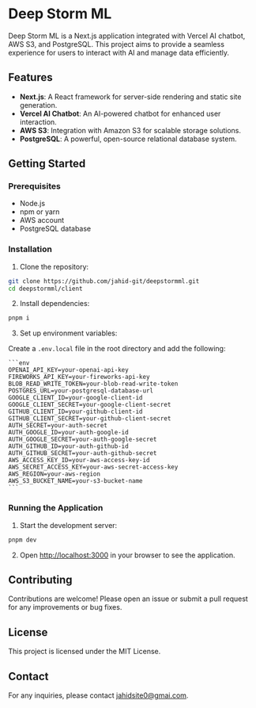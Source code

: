 # Deep Storm ML

Deep Storm ML is a Next.js application integrated with Vercel AI chatbot, AWS S3, and PostgreSQL. This project aims to provide a seamless experience for users to interact with AI and manage data efficiently.

## Features

- **Next.js**: A React framework for server-side rendering and static site generation.
- **Vercel AI Chatbot**: An AI-powered chatbot for enhanced user interaction.
- **AWS S3**: Integration with Amazon S3 for scalable storage solutions.
- **PostgreSQL**: A powerful, open-source relational database system.

## Getting Started

### Prerequisites

- Node.js
- npm or yarn
- AWS account
- PostgreSQL database

### Installation

1. Clone the repository:

  ```bash
  git clone https://github.com/jahid-git/deepstormml.git
  cd deepstormml/client
  ```

2. Install dependencies:

  ```bash
  pnpm i
  ```

3. Set up environment variables:

  Create a `.env.local` file in the root directory and add the following:

  
    ```env
    OPENAI_API_KEY=your-openai-api-key
    FIREWORKS_API_KEY=your-fireworks-api-key
    BLOB_READ_WRITE_TOKEN=your-blob-read-write-token
    POSTGRES_URL=your-postgresql-database-url
    GOOGLE_CLIENT_ID=your-google-client-id
    GOOGLE_CLIENT_SECRET=your-google-client-secret
    GITHUB_CLIENT_ID=your-github-client-id
    GITHUB_CLIENT_SECRET=your-github-client-secret
    AUTH_SECRET=your-auth-secret
    AUTH_GOOGLE_ID=your-auth-google-id
    AUTH_GOOGLE_SECRET=your-auth-google-secret
    AUTH_GITHUB_ID=your-auth-github-id
    AUTH_GITHUB_SECRET=your-auth-github-secret
    AWS_ACCESS_KEY_ID=your-aws-access-key-id
    AWS_SECRET_ACCESS_KEY=your-aws-secret-access-key
    AWS_REGION=your-aws-region
    AWS_S3_BUCKET_NAME=your-s3-bucket-name
    ```

### Running the Application

1. Start the development server:

  ```bash
  pnpm dev
  ```

2. Open [http://localhost:3000](http://localhost:3000) in your browser to see the application.


## Contributing

Contributions are welcome! Please open an issue or submit a pull request for any improvements or bug fixes.

## License

This project is licensed under the MIT License.

## Contact

For any inquiries, please contact [jahidsite0@gmai.com](mailto:jahidsite0@gmail.com.com).
